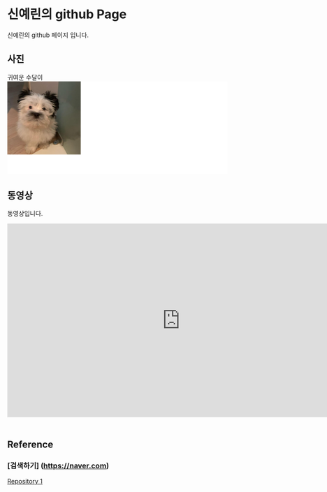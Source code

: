 # 신예린의 github Page

신예린의 github 페이지 입니다.
<br>

## 사진
귀여운 수달이
<br>
![Alt text](sudal.png)


## 동영상
 동영상입니다.


 <iframe width="789" height="444" src="https://www.youtube.com/embed/S8baeh8OyR0" frameborder="0" allow="accelerometer; autoplay; clipboard-write; encrypted-media; gyroscope; picture-in-picture" allowfullscreen></iframe>

 
<br>
<br>


## Reference
### [검색하기] (https://naver.com)

[Repository 1](https://yerinshin.github.io/yerinshin.github.io) 
